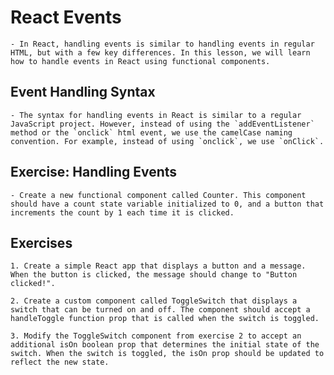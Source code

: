 # React Events

    - In React, handling events is similar to handling events in regular HTML, but with a few key differences. In this lesson, we will learn how to handle events in React using functional components.

## Event Handling Syntax

    - The syntax for handling events in React is similar to a regular JavaScript project. However, instead of using the `addEventListener` method or the `onclick` html event, we use the camelCase naming convention. For example, instead of using `onclick`, we use `onClick`.

## Exercise: Handling Events

    - Create a new functional component called Counter. This component should have a count state variable initialized to 0, and a button that increments the count by 1 each time it is clicked.

## Exercises

    1. Create a simple React app that displays a button and a message. When the button is clicked, the message should change to "Button clicked!".

    2. Create a custom component called ToggleSwitch that displays a switch that can be turned on and off. The component should accept a handleToggle function prop that is called when the switch is toggled.

    3. Modify the ToggleSwitch component from exercise 2 to accept an additional isOn boolean prop that determines the initial state of the switch. When the switch is toggled, the isOn prop should be updated to reflect the new state.
